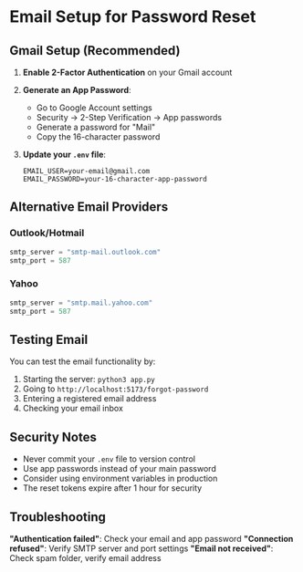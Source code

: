 # Email Setup for Password Reset

## Gmail Setup (Recommended)

1. **Enable 2-Factor Authentication** on your Gmail account
2. **Generate an App Password**:
   - Go to Google Account settings
   - Security → 2-Step Verification → App passwords
   - Generate a password for "Mail"
   - Copy the 16-character password

3. **Update your `.env` file**:
   ```
   EMAIL_USER=your-email@gmail.com
   EMAIL_PASSWORD=your-16-character-app-password
   ```

## Alternative Email Providers

### Outlook/Hotmail
```python
smtp_server = "smtp-mail.outlook.com"
smtp_port = 587
```

### Yahoo
```python
smtp_server = "smtp.mail.yahoo.com"
smtp_port = 587
```

## Testing Email

You can test the email functionality by:
1. Starting the server: `python3 app.py`
2. Going to `http://localhost:5173/forgot-password`
3. Entering a registered email address
4. Checking your email inbox

## Security Notes

- Never commit your `.env` file to version control
- Use app passwords instead of your main password
- Consider using environment variables in production
- The reset tokens expire after 1 hour for security

## Troubleshooting

**"Authentication failed"**: Check your email and app password
**"Connection refused"**: Verify SMTP server and port settings
**"Email not received"**: Check spam folder, verify email address
